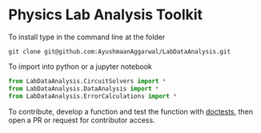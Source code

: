 # Physics Lab Analysis Toolkit

To install type in the command line at the folder

```Sh
git clone git@github.com:AyushmaanAggarwal/LabDataAnalysis.git
```

To import into python or a jupyter notebook

```Python
from LabDataAnalysis.CircuitSolvers import *
from LabDataAnalysis.DataAnalysis import *
from LabDataAnalysis.ErrorCalculations import *
```

To contribute, develop a function and test the function with [doctests](https://docs.python.org/3/library/doctest.html), then open a PR or request for contributor access.
